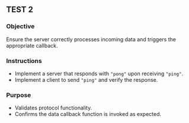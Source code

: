 ## TEST 2

### Objective  
Ensure the server correctly processes incoming data and triggers the appropriate callback.

### Instructions  
- Implement a server that responds with `"pong"` upon receiving `"ping"`.  
- Implement a client to send `"ping"` and verify the response.

### Purpose  
- Validates protocol functionality.  
- Confirms the data callback function is invoked as expected.
